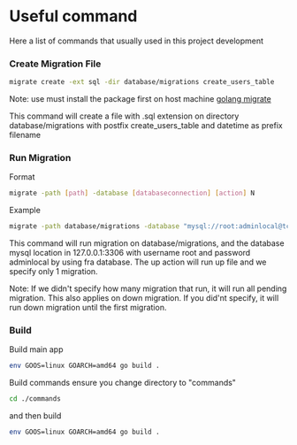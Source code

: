 # Useful command
Here a list of commands that usually used in this project development


### Create Migration File
```bash
migrate create -ext sql -dir database/migrations create_users_table
```

Note: use must install the package first on host machine [golang migrate](https://github.com/golang-migrate/migrate)

This command will create a file with .sql extension on directory database/migrations with postfix create_users_table and datetime as prefix filename

### Run Migration
Format
```bash
migrate -path [path] -database [databaseconnection] [action] N
```

Example
```bash
migrate -path database/migrations -database "mysql://root:adminlocal@tcp(127.0.0.1:3306)/fra" up 1
```
This command will run migration on database/migrations, and the database mysql location in 127.0.0.1:3306 with username root and password adminlocal by using fra database. The up action will run up file and we specify only 1 migration.

Note: If we didn't specify how many migration that run, it will run all pending migration. This also applies on down migration. If you did'nt specify, it will run down migration until the first migration.

### Build
Build main app
```bash
env GOOS=linux GOARCH=amd64 go build .
```

Build commands
ensure you change directory to "commands"
```bash
cd ./commands
```
and then build
```bash
env GOOS=linux GOARCH=amd64 go build .
```

